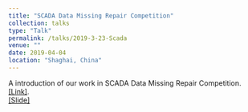 ```yaml
---
title: "SCADA Data Missing Repair Competition"
collection: talks
type: "Talk"
permalink: /talks/2019-3-23-Scada
venue: ""
date: 2019-04-04
location: "Shaghai, China"
---
```


A introduction of our work in SCADA Data Missing Repair Competition. [[Link]](https://www.datafountain.cn/competitions/333). <br>
[[Slide]](http://ericonaldo.github.io/files/2019-3-23-Scada.pptx)